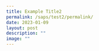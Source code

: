 ```yaml
---
title: Example Title2
permalink: /saps/test2/permalink/
date: 2023-01-09
layout: post
description: ""
image: ""
---
```

